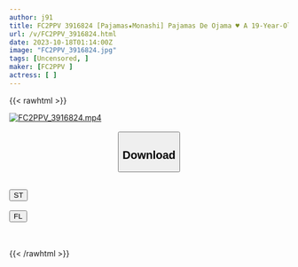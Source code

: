 ```yaml
---
author: j91
title: FC2PPV 3916824 [Pajamas★Monashi] Pajamas De Ojama ♥ A 19-Year-Old JD With A Super Cute Smile ♥ Long Legs And Great Style, But Her Inverted Nipples Are Strangely Erotic ♥ Smooth And Smooth! Be Sure To See The Beautiful Shaved Pussy
url: /v/FC2PPV_3916824.html
date: 2023-10-18T01:14:00Z
image: "FC2PPV_3916824.jpg"
tags: [Uncensored, ]
maker: [FC2PPV ]
actress: [ ]
---
```



{{< rawhtml >}}

<div class="video" data-videoid="6PLDdK9J83S92GX">
    <a href="javascript:;">
        <img src="https://my.j91.asia/v/FC2PPV_3916824.jpg" width="WIDTH" height="HEIGHT" alt="FC2PPV_3916824.mp4" loading="lazy">
    </a>
</div>

<script type="text/javascript" src="https://j91.asia/asset/on-demand-st.js"></script>

<br>
  <link rel="stylesheet" href="https://j91.asia/asset/bs5.css">
  
  <center>
  <button class="btn btn-primary" type="button" data-bs-toggle="collapse" data-bs-target=".multi-collapse" aria-expanded="false" aria-controls="multiCollapseExample1 multiCollapseExample2"><h2>Download</h2></button></center>
</p>
<div class="row">
  <div class="col">
    <div class="collapse multi-collapse" id="multiCollapseExample1">
      <div class="card card-body">
	      	      <br>
<div class="buttons">  
<a href="https://streamtape.to/v/6PLDdK9J83S92GX"><button class="btn-hover color-3"><i class="fa fa-download"></i> ST</button></a></div>
    </div>
  </div>
</div>
  <div class="col">
    <div class="collapse multi-collapse" id="multiCollapseExample2">
      <div class="card card-body">
	      <br>
<div class="buttons">
    <a href="https://filelions.online/f/e1nqcqvejvj2"><button class="btn-hover color-9"><i class="fa fa-download"></i> FL</button></a></div>
<br><br>
      </div>
    </div>
  </div>
</div>

{{< /rawhtml >}}